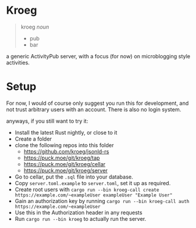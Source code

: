 # Kroeg

> kroeg *noun*
>  - pub
>  - bar

a generic ActivityPub server, with a focus (for now) on microblogging style activities.

# Setup
For now, I would of course only suggest you run this for development, and not trust arbitrary users with an account. There is also no login system.

anyways, if you still want to try it:
 - Install the latest Rust nightly, or close to it
 - Create a folder
 - clone the following repos into this folder
    - https://github.com/kroeg/jsonld-rs 
    - https://puck.moe/git/kroeg/tap
    - https://puck.moe/git/kroeg/cellar
    - https://puck.moe/git/kroeg/server
 - Go to cellar, put the `.sql` file into your database.
 - Copy `server.toml.example` to `server.toml`, set it up as required.
 - Create root users with `cargo run --bin kroeg-call create https://example.com/~exampleUser exampleUser "Example User"`
 - Gain an authorization key by running `cargo run --bin kroeg-call auth https://example.com/~exampleUser`
 - Use this in the Authorization header in any requests
 - Run `cargo run --bin kroeg` to actually run the server.

